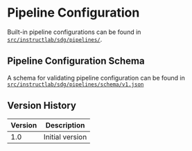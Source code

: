 # Pipeline Configuration

Built-in pipeline configurations can be found in [`src/instructlab/sdg/pipelines/`](../src/instructlab/sdg/pipelines/).

## Pipeline Configuration Schema

A schema for validating pipeline configuration can be found in [`src/instructlab/sdg/pipelines/schema/v1.json`](../src//instructlab/sdg/pipelines/schema/v1.json)

## Version History

| Version | Description |
| ---     | --- |
| 1.0     | Initial version |
